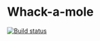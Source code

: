 # Whack-a-mole
[![Build status](https://ci.appveyor.com/api/projects/status/4f377rq6xtia439o?svg=true)](https://ci.appveyor.com/project/Kateshenyang/whack-a-mole)